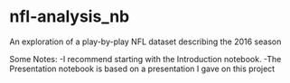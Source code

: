 # nfl-analysis_nb
An exploration of a play-by-play NFL dataset describing the 2016 season

Some Notes:
-I recommend starting with the Introduction notebook.
-The Presentation notebook is based on a presentation I gave on this project
